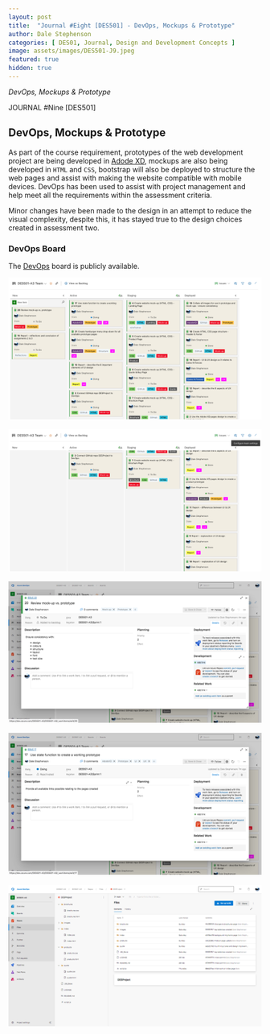 ```yaml
---
layout: post
title:  "Journal #Eight [DES501] - DevOps, Mockups & Prototype" 
author: Dale Stephenson
categories: [ DES01, Journal, Design and Development Concepts ]
image: assets/images/DES501-J9.jpeg
featured: true
hidden: true
---
```

<i>DevOps, Mockups & Prototype</i>

JOURNAL #Nine [DES501]

<h2>DevOps, Mockups & Prototype</h2>
 
As part of the course requirement, prototypes of the web development project are being developed in  <a href="https://www.adobe.com/products/xd.html">Adode XD</a>, mockups are also being developed in <code>HTML</code> and <code>CSS</code>, bootstrap will also be deployed to structure the web pages and assist with making the website compatible with mobile devices. DevOps has been used to assist with project management and help meet all the requirements within the assessment criteria. 

Minor changes have been made to the design in an attempt to reduce the visual complexity, despite this, it has stayed true to the design choices created in assessment two.

<h3>DevOps Board</h3>

The <a href="https://dev.azure.com/DES501-A3/DES501-A3">DevOps</a> board is publicly available.

<center><img src="/assets/images/des501-devops-1.png" alt="Devops board 1"></center><br>
<center><img src="/assets/images/des501-devops-2.png" alt="Devops board 2"></center><br>
<center><img src="/assets/images/des501-devops-3.png" alt="Devops board 3"></center><br>
<center><img src="/assets/images/des501-devops-4.png" alt="Devops board 4"></center><br>
<center><img src="/assets/images/des501-devops-5.png" alt="Devops board 5"></center>
